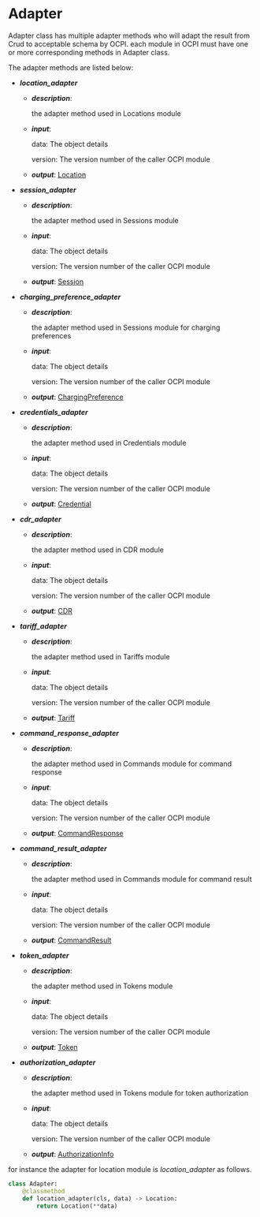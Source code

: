 # Adapter
Adapter class has multiple adapter methods who will adapt the result from Crud to acceptable schema by OCPI.
each module in OCPI must have one or more corresponding methods in Adapter class.

The adapter methods are listed below:

- **_location_adapter_**

    - **_description_**:

        the adapter method used in Locations module

    - **_input_**:

        data: The object details

        version: The version number of the caller OCPI module

    - **_output_**: [Location](https://github.com/ocpi/ocpi/blob/2.2.1/mod_locations.asciidoc#131-location-object)

- **_session_adapter_**

    - **_description_**:

        the adapter method used in Sessions module

    - **_input_**:

        data: The object details

        version: The version number of the caller OCPI module

    - **_output_**: [Session](https://github.com/ocpi/ocpi/blob/2.2.1/mod_sessions.asciidoc#131-session-object)

- **_charging_preference_adapter_**

    - **_description_**:

        the adapter method used in Sessions module for charging preferences

    - **_input_**:

        data: The object details

        version: The version number of the caller OCPI module

    - **_output_**: [ChargingPreference](https://github.com/ocpi/ocpi/blob/2.2.1/mod_sessions.asciidoc#132-chargingpreferences-object)

- **_credentials_adapter_**

    - **_description_**:

        the adapter method used in Credentials module

    - **_input_**:

        data: The object details

        version: The version number of the caller OCPI module

    - **_output_**: [Credential](https://github.com/ocpi/ocpi/blob/2.2.1/credentials.asciidoc#131-credentials-object)

- **_cdr_adapter_**

    - **_description_**:

        the adapter method used in CDR module

    - **_input_**:

        data: The object details

        version: The version number of the caller OCPI module

    - **_output_**: [CDR](https://github.com/ocpi/ocpi/blob/2.2.1/mod_cdrs.asciidoc#131-cdr-object)

- **_tariff_adapter_**

    - **_description_**:

        the adapter method used in Tariffs module

    - **_input_**:

        data: The object details

        version: The version number of the caller OCPI module

    - **_output_**: [Tariff](https://github.com/ocpi/ocpi/blob/2.2.1/mod_tariffs.asciidoc#131-tariff-object)

- **_command_response_adapter_**

    - **_description_**:

        the adapter method used in Commands module for command response

    - **_input_**:

        data: The object details

        version: The version number of the caller OCPI module

    - **_output_**: [CommandResponse](https://github.com/ocpi/ocpi/blob/2.2.1/mod_commands.asciidoc#132-commandresponse-object)

- **_command_result_adapter_**

    - **_description_**:

        the adapter method used in Commands module for command result

    - **_input_**:

        data: The object details

        version: The version number of the caller OCPI module

    - **_output_**: [CommandResult](https://github.com/ocpi/ocpi/blob/2.2.1/mod_commands.asciidoc#133-commandresult-object)

- **_token_adapter_**

    - **_description_**:

        the adapter method used in Tokens module

    - **_input_**:

        data: The object details

        version: The version number of the caller OCPI module

    - **_output_**: [Token](https://github.com/ocpi/ocpi/blob/2.2.1/mod_tokens.asciidoc#132-token-object)

- **_authorization_adapter_**

    - **_description_**:

        the adapter method used in Tokens module for token authorization

    - **_input_**:

        data: The object details

        version: The version number of the caller OCPI module

    - **_output_**: [AuthorizationInfo](https://github.com/ocpi/ocpi/blob/2.2.1/mod_tokens.asciidoc#131-authorizationinfo-object)


for instance the adapter for location module is _location_adapter_ as follows.


```python
class Adapter:
    @classmethod
    def location_adapter(cls, data) -> Location:
        return Location(**data)
```